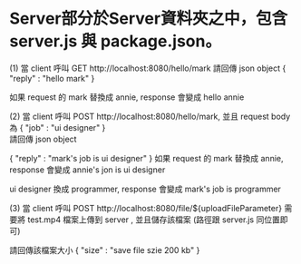# Server部分於Server資料夾之中，包含 server.js 與 package.json。

(1) 當 client 呼叫 GET http://localhost:8080/hello/mark
請回傳 json object 
{ "reply" : "hello mark" }

如果 request 的 mark 替換成 annie, response 會變成 hello annie


(2) 當 client 呼叫 POST http://localhost:8080/hello/mark, 並且 request body 為 { "job" : "ui designer" }  
請回傳 json object 

{ "reply" : "mark's job is ui designer" }
如果 request 的 mark 替換成 annie, response 會變成 annie's jon is ui designer

ui designer 換成 programmer, response 會變成 mark's job is programmer

(3) 當 client 呼叫 POST http://localhost:8080/file/${uploadFileParameter}
需要將 test.mp4 檔案上傳到 server , 並且儲存該檔案 (路徑跟 server.js 同位置即可)

請回傳該檔案大小
{ "size" : "save file szie 200 kb" }
